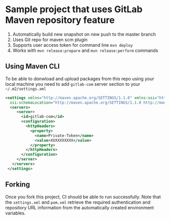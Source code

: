 # Sample project that uses GitLab Maven repository feature


1. Automatically build new snapshot on new push to the master branch
2. Uses Git repo for maven scm plugin
3. Supports user access token for command line `mvn deploy`
4. Works with `mvn release:prepare` and `mvn release:perform` commands

## Using Maven CLI

To be able to donwload and upload packages from this repo using your local machine 
you need to add `gitlab-com` server section to your `~/.m2/settings.xml`

```xml
<settings xmlns="http://maven.apache.org/SETTINGS/1.1.0" xmlns:xsi="http://www.w3.org/2001/XMLSchema-instance"
  xsi:schemaLocation="http://maven.apache.org/SETTINGS/1.1.0 http://maven.apache.org/xsd/settings-1.1.0.xsd">
  <servers>
     <server>
       <id>gitlab-com</id>
       <configuration>
         <httpHeaders>
           <property>
             <name>Private-Token</name>
             <value>XXXXXXXXXX</value>
           </property>
         </httpHeaders>
       </configuration>
     </server>
   </servers>
 </settings>
```

## Forking


Once you fork this project, CI should be able to run successfully. Note that the `settings.xml` and `pom.xml` retrieve the required authentication and repository URL information from the automatically created environment variables.